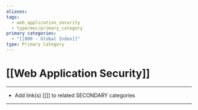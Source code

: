 ```yaml
---
aliases:
tags:
  - web_application_security
  - type/moc/primary_category
primary categories:
  - "[[000 - Global Index]]"
type: Primary Category
---
```

# [[Web Application Security]]

***

* Add link(s) [[]] to related SECONDARY categories

***


